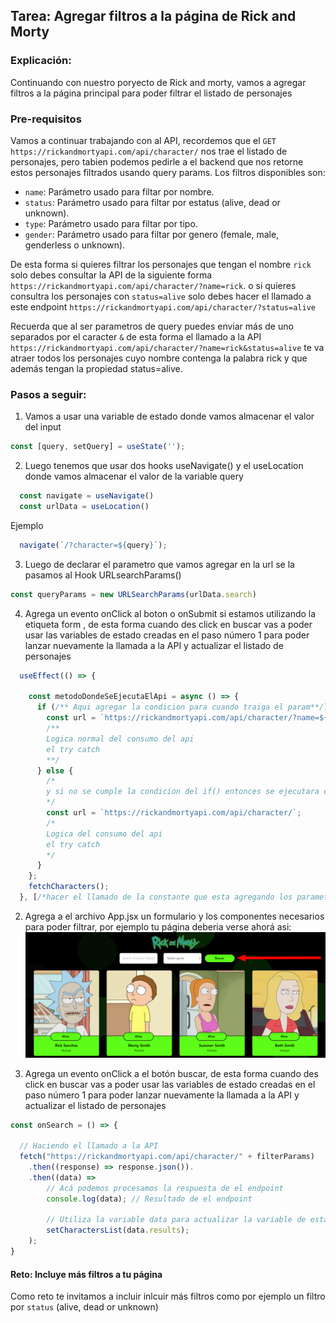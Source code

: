 ## Tarea: Agregar filtros a la página de Rick and Morty

### Explicación:
Continuando con nuestro poryecto de Rick and morty, vamos a agregar filtros a la página principal para poder filtrar el listado de personajes

### Pre-requisitos

Vamos a continuar trabajando con al API, recordemos que el `GET https://rickandmortyapi.com/api/character/` nos trae el listado de personajes, pero tabien podemos pedirle a el backend que nos retorne estos personajes filtrados usando query params. Los filtros disponibles son:

  - `name`: Parámetro usado para filtar por nombre.
  - `status`: Parámetro usado para filtar por estatus (alive, dead or unknown).
  - `type`: Parámetro usado para filtar por tipo.
  - `gender`: Parámetro usado para filtar por genero (female, male, genderless o unknown).

De esta forma si quieres filtrar los personajes que tengan el nombre `rick` solo debes consultar la API de la siguiente forma `https://rickandmortyapi.com/api/character/?name=rick`. o si quieres consultra los personajes con `status=alive` solo debes hacer el llamado a este endpoint `https://rickandmortyapi.com/api/character/?status=alive`

Recuerda que al ser parametros de query puedes enviar más de uno separados por el caracter `&` de esta forma el llamado a la API `https://rickandmortyapi.com/api/character/?name=rick&status=alive` te va atraer todos los personajes cuyo nombre contenga la palabra rick y que además tengan la propiedad status=alive.

### Pasos a seguir:

1. Vamos a usar una variable de estado donde vamos almacenar el valor del input

```javascript
const [query, setQuery] = useState('');
```
2. Luego tenemos que usar dos hooks useNavigate() y el useLocation donde vamos almacenar el valor de la variable query
```javascript
  const navigate = useNavigate()
  const urlData = useLocation()
```

Ejemplo
```javascript
  navigate(`/?character=${query}`);
```
3. Luego de declarar el parametro que vamos agregar en la url se la pasamos al Hook URLsearchParams()

```javascript
const queryParams = new URLSearchParams(urlData.search)
```

4. Agrega un evento onClick al boton o onSubmit si estamos utilizando la etiqueta form , de esta forma cuando des click en buscar vas a poder usar las variables de estado creadas en el paso número 1 para poder lanzar nuevamente la llamada a la API y actualizar el listado de personajes

```javascript
  useEffect(() => {
    
    const metodoDondeSeEjecutaElApi = async () => {
      if (/** Aqui agregar la condicion para cuando traiga el param**/) {
        const url = `https://rickandmortyapi.com/api/character/?name=${/**Agregar la logica del parametro**/}`;
        /**
        Logica normal del consumo del api
        el try catch
        **/
      } else {
        /*
        y si no se cumple la condicion del if() entonces se ejecutara esta ruta donde te redirigira al home 
        */
        const url = `https://rickandmortyapi.com/api/character/`;
        /*
        Logica del consumo del api
        el try catch
        */
      }
    }; 
    fetchCharacters();
  }, [/*hacer el llamado de la constante que esta agregando los parametros a la url*/]);
```

2. Agrega a el archivo App.jsx un formulario y los componentes necesarios para poder filtrar, por ejemplo tu página deberia verse ahorá asi:
![filters](./resources/filters_component.png)

2. Agrega un evento onClick a el botón buscar, de esta forma cuando des click en buscar vas a poder usar las variables de estado creadas en el paso número 1 para poder lanzar nuevamente la llamada a la API y actualizar el listado de personajes

```javascript
const onSearch = () => {

  // Haciendo el llamado a la API
  fetch("https://rickandmortyapi.com/api/character/" + filterParams)
    .then((response) => response.json()).
    .then((data) => 
        // Acá podemos procesamos la respuesta de el endpoint
        console.log(data); // Resultado de el endpoint

        // Utiliza la variable data para actualizar la variable de estado de la tarea anterior
        setCharactersList(data.results);
    );
}
```

#### Reto: Incluye más filtros a tu página

Como reto te invitamos a incluir inlcuir más filtros como por ejemplo un filtro por `status` (alive, dead or unknown)
